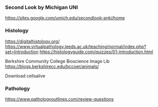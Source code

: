 

### Second Look by Michigan UNI
https://sites.google.com/umich.edu/secondlook-anki/home

### Histology
https://digitalhistology.org/
https://www.virtualpathology.leeds.ac.uk/teaching/normal/index.php?set=Introduction
https://histologyguide.com/quizzes/01-introduction.html

Berkshire Community College Bioscience Image Lib
https://blogs.berkshirecc.edu/bccoer/animals/

Download cellsalive

### Pathology
https://www.pathologyoutlines.com/review-questions
